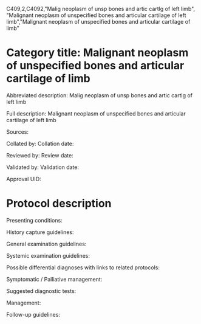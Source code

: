 C409,2,C4092,"Malig neoplasm of unsp bones and artic cartlg of left limb", "Malignant neoplasm of unspecified bones and articular cartilage of left limb","Malignant neoplasm of unspecified bones and articular cartilage of limb"
# Category title: Malignant neoplasm of unspecified bones and articular cartilage of limb

Abbreviated description: Malig neoplasm of unsp bones and artic cartlg of left limb

Full description: Malignant neoplasm of unspecified bones and articular cartilage of left limb

Sources:

Collated by:
Collation date:

Reviewed by:
Review date:

Validated by:
Validation date:

Approval UID:

# Protocol description

Presenting conditions:

History capture guidelines:

General examination guidelines:

Systemic examination guidelines:

Possible differential diagnoses with links to related protocols:

Symptomatic / Palliative management:

Suggested diagnostic tests:

Management:

Follow-up guidelines:
